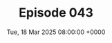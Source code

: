 ---
title: Episode 043
date: Tue, 18 Mar 2025 08:00:00 +0000
eptype: full
episode_number: 43

# provide these
alm_description: 

# find these
show_source: Guardian Long Read
original_title: "The ghosts are everywhere: Can the British Museum survive its omni-crisis"
original_subtitle: ""
original_description: "Beset by colonial controversy, difficult finances and the discovery of a thief on the inside, Britain’s No 1 museum is in deep trouble. Can it restore its reputation? By Charlotte Higgins"
podcast_url: "https://flex.acast.com/audio.guim.co.uk/2025/03/13-48264-gdn.alr.170325.NA_CHARLOTTE_HIGGINS_BRITISHMUSEUM.mp3"
audio_type: "audio/mpeg"
duration: 00:38:48
---